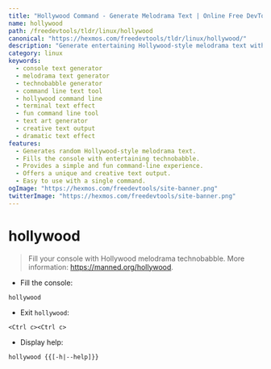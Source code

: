 ```yaml
---
title: "Hollywood Command - Generate Melodrama Text | Online Free DevTools by Hexmos"
name: hollywood
path: /freedevtools/tldr/linux/hollywood
canonical: "https://hexmos.com/freedevtools/tldr/linux/hollywood/"
description: "Generate entertaining Hollywood-style melodrama text with the hollywood command.  Easily fill your console with dramatic technobabble. Free online tool, no registration required."
category: linux
keywords:
  - console text generator
  - melodrama text generator
  - technobabble generator
  - command line text tool
  - hollywood command line
  - terminal text effect
  - fun command line tool
  - text art generator
  - creative text output
  - dramatic text effect
features:
  - Generates random Hollywood-style melodrama text.
  - Fills the console with entertaining technobabble.
  - Provides a simple and fun command-line experience.
  - Offers a unique and creative text output.
  - Easy to use with a single command.
ogImage: "https://hexmos.com/freedevtools/site-banner.png"
twitterImage: "https://hexmos.com/freedevtools/site-banner.png"
---
```


# hollywood

> Fill your console with Hollywood melodrama technobabble.
> More information: <https://manned.org/hollywood>.

- Fill the console:

`hollywood`

- Exit `hollywood`:

`<Ctrl c><Ctrl c>`

- Display help:

`hollywood {{[-h|--help]}}`

